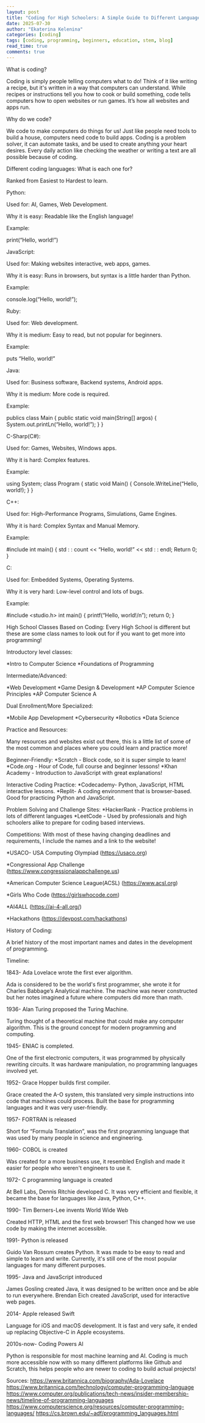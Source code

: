 ```yaml
---
layout: post
title: "Coding for High Schoolers: A Simple Guide to Different Languages and How to Build Your Skills."
date: 2025-07-30
author: "Ekaterina Kelenina"
categories: [coding]
tags: [coding, programming, beginners, education, stem, blog]
read_time: true
comments: true
---
```

What is coding?

Coding is simply people telling computers what to do! Think of it like writing a recipe, but it's written in a way that computers can understand. While recipes or instructions tell you how to cook or build something, code tells computers how to open websites or run games. It’s how all websites and apps run. 


Why do we code?

We code to make computers do things for us! Just like people need tools to build a house, computers need code to build apps. Coding is a problem solver, it can automate tasks, and be used to create anything your heart desires. Every daily action like checking the weather or writing a text are all possible because of coding.


Different coding languages: What is each one for?

Ranked from Easiest to Hardest to learn.


Python:

Used for: AI, Games, Web Development.

Why it is easy: Readable like the English language!

Example:

print(“Hello, world!”)


JavaScript:

Used for: Making websites interactive, web apps, games.

Why it is easy: Runs in browsers, but syntax is a little harder than Python.

Example:

console.log(“Hello, world!”);


Ruby:
	
Used for: Web development.
	
Why it is medium: Easy to read, but not popular for beginners.
	
Example:

puts “Hello, world!”


Java:
	
Used for: Business software, Backend systems, Android apps.
	
Why it is medium: More code is required.
	
Example:

publics class Main {
	public static void main(String[] argos) {
		System.out.printLn(“Hello, world!”);
	}
}


C-Sharp(C#):
	
Used for: Games, Websites, Windows apps.
	
Why it is hard: Complex features.
	
Example:

using System;
	class Program {
		static void Main() {
			Console.WriteLine(“Hello, world!);
		}
	}


C++:
	
Used for: High-Performance Programs, Simulations, Game Engines.
	
Why it is hard: Complex Syntax and Manual Memory.
	
Example:

#include <iostream>
int main() {
	std : : count << “Hello, world!” << std : : endl;
	Return 0;
}


C:
	
Used for: Embedded Systems, Operating Systems.
	
Why it is very hard: Low-level control and lots of bugs.
	
Example:

#include <studio.h>
int main()  {
	printf(“Hello, world!/n”);
	return 0;
}


High School Classes Based on Coding:
Every High School is different but these are some class names to look out for if you want to get more into programming!

Introductory level classes:

*Intro to Computer Science
*Foundations of Programming
	
Intermediate/Advanced:
 
*Web Development
*Game Design & Development
*AP Computer Science Principles
*AP Computer Science A

Dual Enrollment/More Specialized:

*Mobile App Development
*Cybersecurity
*Robotics
*Data Science


Practice and Resources:

Many resources and websites exist out there, this is a little list of some of the most common and places where you could learn and practice more!

Beginner-Friendly:
*Scratch - Block code, so it is super simple to learn!
*Code.org - Hour of Code, full course and beginner lessons!
*Khan Academy - Introduction to JavaScript with great explanations!

Interactive Coding Practice:
*Codecademy- Python, JavaScript, HTML interactive lessons.
*Replit- A coding environment that is browser-based. Good for practicing Python and JavaScript.
	
Problem Solving and Challenge Sites:
*HackerRank - Practice problems in lots of different languages
*LeetCode - Used by professionals and high schoolers alike to prepare for coding based interviews.

Competitions:
With most of these having changing deadlines and requirements, I include the names and a link to the website!

*USACO- USA Computing Olympiad (https://usaco.org)

*Congressional App Challenge  (https://www.congressionalappchallenge.us)

*American Computer Science League(ACSL) (https://www.acsl.org)

*Girls Who Code (​​https://girlswhocode.com)

*AI4ALL (https://ai-4-all.org/)

*Hackathons (https://devpost.com/hackathons)


History of Coding:

A brief history of the most important names and dates in the development of programming.

Timeline:

  1843- Ada Lovelace wrote the first ever algorithm.

Ada is considered to be the world's first programmer, she wrote it for Charles Babbage’s Analytical machine. The machine was never constructed but her notes imagined a future where computers did more than math.
	
  1936- Alan Turing proposed the Turing Machine.

Turing thought of a theoretical machine that could make any computer algorithm. This is the ground concept for modern programming and computing.
	
  1945- ENIAC is completed.
 
One of the first electronic computers, it was programmed by physically rewriting circuits. It was hardware manipulation, no programming languages involved yet.

  1952- Grace Hopper builds first compiler.
 
Grace created the A-O system, this translated very simple instructions into code that machines could process. Built the base for programming languages and it was very user-friendly.

  1957- FORTRAN is released
  
Short for “Formula Translation”, was the first programming language that was used by many people in science and engineering.
	
  1960- COBOL is created
  
Was created for a more business use, it resembled English and made it easier for people who weren't engineers to use it.

  1972- C programming language is created
  
At Bell Labs, Dennis Ritchie developed C. It was very efficient and flexible, it became the base for languages like Java, Python, C++.

  1990- Tim Berners-Lee invents World Wide Web
  
Created HTTP, HTML  and the first web browser! This changed how we use code by making the internet accessible.

  1991- Python is released
  
Guido Van Rossum creates Python. It was made to be easy to read and simple to learn and write. Currently, it's still one of the most popular languages for many different purposes.

  1995- Java and JavaScript introduced
  
James Gosling created Java, it was designed to be written once and be able to run everywhere. Brendan Eich created JavaScript, used for interactive web pages.

  2014- Apple released Swift
  
Language for iOS and macOS development. It is fast and very safe, it ended up replacing Objective-C in Apple ecosystems.

  2010s-now- Coding Powers AI
  
Python is responsible for most machine learning and AI. Coding is much more accessible now with so many different platforms like Github and Scratch, this helps people who are newer to coding to build actual projects!



Sources:
https://www.britannica.com/biography/Ada-Lovelace
https://www.britannica.com/technology/computer-programming-language
https://www.computer.org/publications/tech-news/insider-membership-news/timeline-of-programming-languages
https://www.computerscience.org/resources/computer-programming-languages/
https://cs.brown.edu/~adf/programming_languages.html
